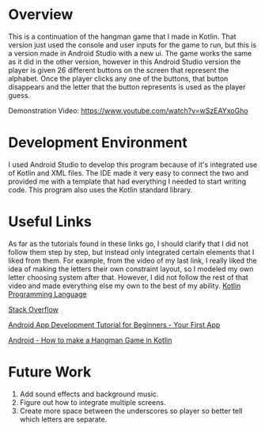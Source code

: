 # Overview
This is a continuation of the hangman game that I made in Kotlin. 
That version just used the console and user inputs for the game to run,
but this is a version made in Android Studio with a new ui. The game works
the same as it did in the other version, however in this Android Studio version
the player is given 26 different buttons on the screen that represent the alphabet.
Once the player clicks any one of the buttons, that button disappears and the letter
that the button represents is used as the player guess. 

Demonstration Video: https://www.youtube.com/watch?v=wSzEAYxoGho

# Development Environment
I used Android Studio to develop this program because of it's integrated use of
Kotlin and XML files. The IDE made it very easy to connect the two and provided
me with a template that had everything I needed to start writing code. This program
also uses the Kotlin standard library. 

# Useful Links
As far as the tutorials found in these links go, I should clarify that I did not
follow them step by step, but instead only integrated certain elements that I liked
from them. For example, from the video of my last link, I really liked the idea of 
making the letters their own constraint layout, so I modeled my own letter choosing
system after that. However, I did not follow the rest of that video and made everything
else my own to the best of my ability. 
[Kotlin Programming Language](https://kotlinlang.org/)

[Stack Overflow](https://stackoverflow.com/)

[Android App Development Tutorial for Beginners - Your First App](https://www.youtube.com/watch?v=FjrKMcnKahY&t=1981s)

[Android - How to make a Hangman Game in Kotlin](https://www.youtube.com/watch?v=kGGpH7ypxAU&t=1003s)


# Future Work
1. Add sound effects and background music.
2. Figure out how to integrate multiple screens.
3. Create more space between the underscores so player so better tell which letters are separate. 
